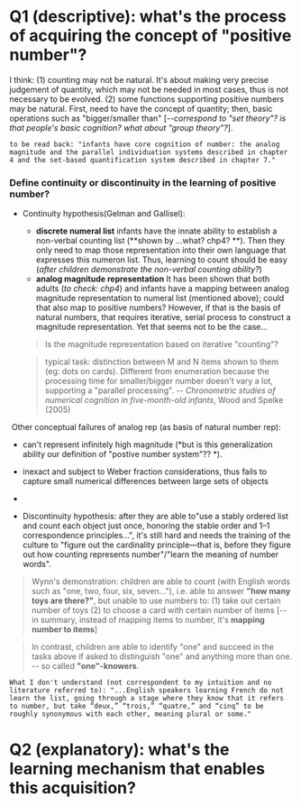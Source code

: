 # Q1 (descriptive): what's the process of acquiring the concept of "positive number"?
I think: (1) counting may not be natural. It's about making very precise judgement of quantity, which may not be needed in most cases, thus is not necessary to be evolved. (2) some functions supporting positive numbers may be natural. First, need to have the concept of quantity; then, basic operations such as "bigger/smaller than" [*--correspond to "set theory"? is that people's basic cognition? what about "group theory"?*].

``
to be read back: "infants have core cognition of number: the analog magnitude and the parallel individuation systems described in chapter 4 and the set-based quantification system described in chapter 7."
``

### Define continuity or discontinuity in the learning of positive number?
+ Continuity hypothesis(Gelman and Gallisel): 
  + **discrete numeral list** infants have the innate ability to establish a non-verbal counting list (**shown by ...what? chp4? **). Then they only need to map those representation into their own language that expresses this numeron list. Thus, learning to count should be easy (*after children demonstrate the non-verbal counting ability?*)
  + **analog magnitude representation** It has been shown that both adults (*to check: chp4*) and infants have a mapping between analog magnitude representation to numeral list (mentioned above); could that also map to positive numbers?
  However, if that is the basis of natural numbers, that requires iterative, serial process to construct a magnitude representation. Yet that seems not to be the case...
  > Is the magnitude representation based on iterative "counting"? 
  
  > typical task: distinction between M and N items shown to them (eg: dots on cards). Different from enumeration because the processing time for smaller/bigger number doesn't vary a lot, supporting a "parallel processing". -- *Chronometric studies of numerical cognition in five-month-old infants*, Wood and Spelke (2005)

  Other conceptual failures of analog rep (as basis of natural number rep):
  + can't represent infinitely high magnitude (*but is this generalization ability our definition of "postive number system"?? *).
  + inexact and subject to Weber fraction considerations, thus fails to capture small numerical differences between large sets of objects
  + 


+ Discontinuity hypothesis: after they are able to"use a stably ordered list and count each object just once, honoring the stable order and 1–1 correspondence principles...", it's still hard and needs the training of the culture to "figure out the cardinality principle—that is, before they figure out how counting represents number"/"learn the meaning of number words". 
> Wynn's demonstration: children are able to count (with English words such as "one, two, four, six, seven..."), i.e. able to answer **"how many toys are there?"**, but unable to use numbers to: (1) take out certain number of toys (2) to choose a card with certain number of items [--in summary, instead of mapping items to number, it's **mapping number to items**]

> In contrast, children are able to identify "one" and succeed in the tasks above if asked to distinguish "one" and anything more than one. -- so called **"one"-knowers**.

``What I don't understand (not correspondent to my intuition and no literature referred to): "...English speakers learning French do not learn the list, going through a stage where they know that it refers to number, but take “deux,” “trois,” “quatre,” and “cinq” to be roughly synonymous with each other, meaning plural or some."
``

# Q2 (explanatory): what's the learning mechanism that enables this acquisition?
